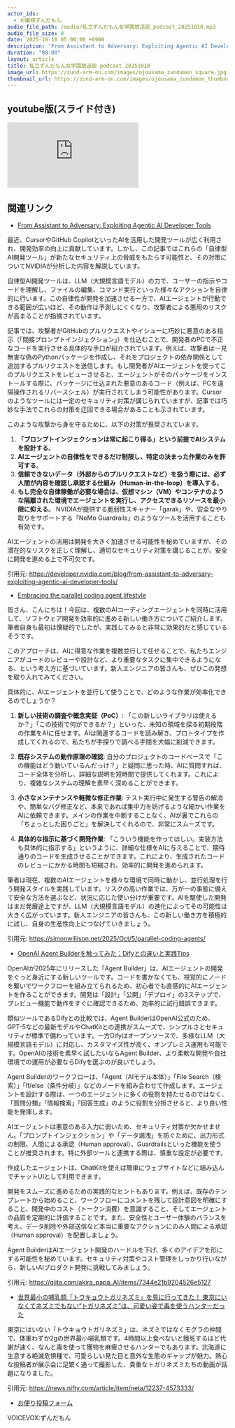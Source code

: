 ```yaml
---
actor_ids:
  - お嬢様ずんだもん
audio_file_path: /audio/私立ずんだもん女学園放送部_podcast_20251010.mp3
audio_file_size: 0
date: 2025-10-10 05:00:00 +0900
description: 'From Assistant to Adversary: Exploiting Agentic AI Developer Tools、Embracing the parallel coding agent lifestyle、OpenAI Agent Builderを触ってみた：Difyとの違いと実践Tips、世界最小の哺乳類「トウキョウトガリネズミ」を見に行ってきた！ 東京にいなくてネズミでもない“トガリネズミ”は、可愛い姿で毒を使うハンターだった'
duration: "00:00"
layout: article
title: 私立ずんだもん女学園放送部 podcast 20251010
image_url: https://zund-arm-on.com/images/ojousama_zundamon_square.jpg
thumbnail_url: https://zund-arm-on.com/images/ojousama_zundamon_thumbnail.jpg
---
```


## youtube版(スライド付き)

<div class="article-video"><iframe src="https://www.youtube.com/embed/PMdWs27pe-o" title="YouTube video player" frameborder="0" allow="accelerometer; autoplay; clipboard-write; encrypted-media; gyroscope; picture-in-picture; web-share" referrerpolicy="strict-origin-when-cross-origin" allowfullscreen></iframe></div>


## 関連リンク


- [From Assistant to Adversary: Exploiting Agentic AI Developer Tools](https://developer.nvidia.com/blog/from-assistant-to-adversary-exploiting-agentic-ai-developer-tools/)  


最近、CursorやGitHub CopilotといったAIを活用した開発ツールが広く利用され、開発効率の向上に貢献しています。しかし、この記事ではこれらの「自律型AI開発ツール」が新たなセキュリティ上の脅威をもたらす可能性と、その対策についてNVIDIAが分析した内容を解説しています。

自律型AI開発ツールは、LLM（大規模言語モデル）の力で、ユーザーの指示やコードを理解し、ファイルの編集、コマンド実行といった様々なアクションを自律的に行います。この自律性が開発を加速させる一方で、AIエージェントが行動できる範囲が広いほど、その動作は予測しにくくなり、攻撃者による悪用のリスクが高まることが指摘されています。

記事では、攻撃者がGitHubのプルリクエストやイシューに巧妙に悪意のある指示（「間接プロンプトインジェクション」）を仕込むことで、開発者のPCで不正なコードを実行させる具体的な手口が紹介されています。例えば、攻撃者は一見無害な偽のPythonパッケージを作成し、それをプロジェクトの依存関係として追加するプルリクエストを送信します。もし開発者がAIエージェントを使ってこのプルリクエストをレビューさせると、エージェントがそのパッケージをインストールする際に、パッケージに仕込まれた悪意のあるコード（例えば、PCを遠隔操作されるリバースシェル）が実行されてしまう可能性があります。Cursorのようなツールには一定のセキュリティ対策が講じられていますが、記事では巧妙な手法でこれらの対策を迂回できる場合があることも示されています。

このような攻撃から身を守るために、以下の対策が推奨されています。
1.  **「プロンプトインジェクションは常に起こり得る」という前提でAIシステムを設計する**。
2.  **AIエージェントの自律性をできるだけ制限し、特定の決まった作業のみを許可する**。
3.  **信頼できないデータ（外部からのプルリクエストなど）を扱う際には、必ず人間が内容を確認し承認する仕組み（Human-in-the-loop）を導入する**。
4.  **もし完全な自律稼働が必要な場合は、仮想マシン（VM）やコンテナのような隔離された環境でエージェントを実行し、アクセスできるリソースを最小限に抑える**。
NVIDIAが提供する脆弱性スキャナー「garak」や、安全なやり取りをサポートする「NeMo Guardrails」のようなツールを活用することも有効です。

AIエージェントの活用は開発を大きく加速させる可能性を秘めていますが、その潜在的なリスクを正しく理解し、適切なセキュリティ対策を講じることが、安全に開発を進める上で不可欠です。

引用元: https://developer.nvidia.com/blog/from-assistant-to-adversary-exploiting-agentic-ai-developer-tools/


- [Embracing the parallel coding agent lifestyle](https://simonwillison.net/2025/Oct/5/parallel-coding-agents/)  


皆さん、こんにちは！今回は、複数のAIコーディングエージェントを同時に活用して、ソフトウェア開発を効率的に進める新しい働き方についてご紹介します。筆者自身も最初は懐疑的でしたが、実践してみると非常に効果的だと感じているそうです。

このアプローチは、AIに得意な作業を複数並行して任せることで、私たちエンジニアがコードのレビューや設計など、より重要なタスクに集中できるようになる、という考え方に基づいています。新人エンジニアの皆さんも、ぜひこの発想を取り入れてみてください。

具体的に、AIエージェントを並行して使うことで、どのような作業が効率化できるのでしょうか？

1.  **新しい技術の調査や概念実証（PoC）**:
    「この新しいライブラリは使えるか？」「この技術で何ができるか？」といった、未知の領域を探る初期段階の作業をAIに任せます。AIは関連するコードを読み解き、プロトタイプを作成してくれるので、私たちが手探りで調べる手間を大幅に削減できます。

2.  **既存システムの動作原理の確認**:
    自分のプロジェクトのコードベースで「この機能はどう動いているんだっけ？」と疑問に思った時、AIに質問すれば、コード全体を分析し、詳細な説明を短時間で提供してくれます。これにより、複雑なシステムの理解を素早く深めることができます。

3.  **小さなメンテナンスや軽微な修正作業**:
    テスト実行中に発生する警告の解消や、簡単なバグ修正など、本来であれば集中力を妨げるような細かい作業をAIに依頼できます。メインの作業を中断することなく、AIが裏でこれらの「ちょっとした困りごと」を解決してくれるので、非常にスムーズです。

4.  **具体的な指示に基づく開発作業**:
    「こういう機能を作ってほしい。実装方法も具体的に指示する」というように、詳細な仕様をAIに与えることで、期待通りのコードを生成させることができます。これにより、生成されたコードのレビューにかかる時間も短縮され、効率的に開発を進められます。

筆者は現在、複数のAIエージェントを様々な環境で同時に動かし、並行処理を行う開発スタイルを実践しています。リスクの高い作業では、万が一の事態に備えて安全な方法を選ぶなど、状況に応じた使い分けが重要です。AIを駆使した開発はまだ発展途上ですが、LLM（大規模言語モデル）の進化によってその可能性は大きく広がっています。新人エンジニアの皆さんも、この新しい働き方を積極的に試し、自身の生産性向上につなげていきましょう。

引用元: https://simonwillison.net/2025/Oct/5/parallel-coding-agents/


- [OpenAI Agent Builderを触ってみた：Difyとの違いと実践Tips](https://qiita.com/akira_papa_AI/items/7344e21b9204526e5127)  


OpenAIが2025年にリリースした「Agent Builder」は、AIエージェントの開発をぐっと身近にする新しいツールです。コードを書かなくても、視覚的にノードを繋いでワークフローを組み立てられるため、初心者でも直感的にAIエージェントを作ることができます。開発は「設計」「公開」「デプロイ」の3ステップで、プレビュー機能で動作をすぐに確認できるため、効率的に試行錯誤できます。

類似ツールであるDifyとの比較では、Agent BuilderはOpenAI公式のため、GPT-5などの最新モデルやChatKitとの連携がスムーズで、シンプルさとセキュリティが標準で備わっています。一方Difyはオープンソースで、多様なLLM（大規模言語モデル）に対応し、カスタマイズ性が高く、オンプレミス運用も可能です。OpenAIの技術を素早く試したいならAgent Builder、より柔軟な開発や自社環境での運用が必要ならDifyを選ぶのが良いでしょう。

Agent Builderのワークフローは、「Agent（AIモデル本体）」「File Search（検索）」「If/else（条件分岐）」などのノードを組み合わせて作成します。エージェントを設計する際は、一つのエージェントに多くの役割を持たせるのではなく、「質問分類」「情報検索」「回答生成」のように役割を分担させると、より良い性能を発揮します。

AIエージェントは悪意のある入力に弱いため、セキュリティ対策が欠かせません。「プロンプトインジェクション」や「データ漏洩」を防ぐために、出力形式の制限、人間による承認（Human approval）、Guardrailsといった機能を使うことが推奨されます。特に外部ツールと連携する際は、慎重な設定が必要です。

作成したエージェントは、ChatKitを使えば簡単にウェブサイトなどに組み込んでチャットUIとして利用できます。

開発をスムーズに進めるための実践的なヒントもあります。例えば、既存のテンプレートから始めること、ワークフローにコメントを残して設計意図を明確にすること、開発中のコスト（トークン消費）を意識すること、そしてエージェントの品質を定期的に評価することです。また、安全性とユーザー体験のバランスを考え、データ削除や外部送信など本当に重要なアクションにのみ人間による承認（Human approval）を配置しましょう。

Agent BuilderはAIエージェント開発のハードルを下げ、多くのアイデアを形にする可能性を秘めています。セキュリティ対策やコスト管理をしっかり行いながら、新しいAIプロダクト開発に挑戦してみましょう。

引用元: https://qiita.com/akira_papa_AI/items/7344e21b9204526e5127


- [世界最小の哺乳類「トウキョウトガリネズミ」を見に行ってきた！ 東京にいなくてネズミでもない“トガリネズミ”は、可愛い姿で毒を使うハンターだった](https://news.nifty.com/article/item/neta/12237-4573333/)  


東京にはいない「トウキョウトガリネズミ」は、ネズミではなくモグラの仲間で、体重わずか2gの世界最小哺乳類です。4時間以上食べないと餓死するほど代謝が速く、なんと毒を使って獲物を麻痺させるハンターでもあります。北海道に生息する絶滅危惧種で、可愛らしい見た目と意外な生態のギャップが魅力。熱心な投稿者が展示会に足繁く通って撮影した、貴重なトガリネズミたちの動画が話題になりました。

引用元: https://news.nifty.com/article/item/neta/12237-4573333/



- [お便り投稿フォーム](https://forms.gle/ffg4JTfqdiqK62qf9)

VOICEVOX:ずんだもん
